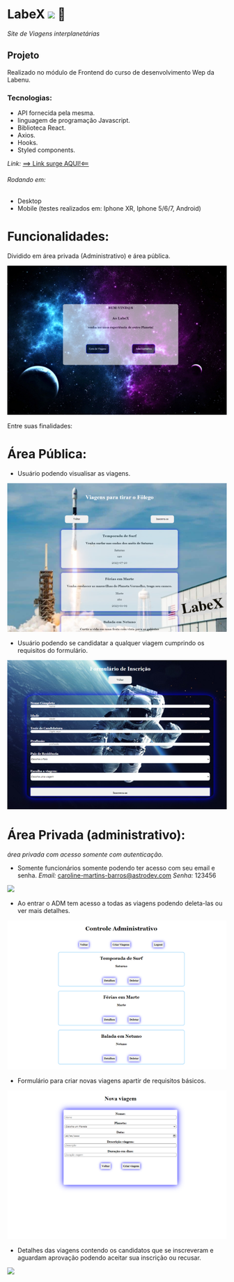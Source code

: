 # LabeX ![]("./src/Pages/imagens/favicon_io/favicon-32x32.png") 🚀

*Site de Viagens interplanetárias*

## Projeto
Realizado no módulo de Frontend do curso de desenvolvimento Wep da Labenu.

### Tecnologias:
- API fornecida pela mesma.
- linguagem de programação Javascript.
- Biblioteca React.
- Axios.
- Hooks.
- Styled components.

*Link:*
[==> Link surge AQUI!<==](https://tightfisted-space.surge.sh/)


###### Rodando em:
- Desktop 
- Mobile (testes realizados em: Iphone XR, Iphone 5/6/7, Android) 

# Funcionalidades:
Dividido em área privada (Administrativo) e área pública.

![](./labex/src/pages/imagens/Readme/HomePages.png)

Entre suas finalidades:

# Área Pública:

- Usuário podendo visualisar as viagens.

![](./labex/src/pages/imagens/Readme/ListTrips.png)

- Usuário podendo se candidatar a qualquer viagem cumprindo os requisitos do formulário.

![](./labex/src/pages/imagens/Readme/FormPages.png)

# Área Privada (administrativo):

 *área privada com acesso somente com autenticação.*

- Somente funcionários somente podendo ter acesso com seu email e senha.
*Email:*
caroline-martins-barros@astrodev.com
*Senha:*
123456

![](./src/Pages/imagens/Readme/LoginAdm.png)

- Ao entrar o ADM tem acesso a todas as viagens podendo deleta-las ou ver mais detalhes.

![](./labex/src/pages/imagens/Readme/ListAdms.png)

- Formulário para criar novas viagens apartir de requisitos básicos.

![](./labex/src/pages/imagens/Readme/CreateTrips.png)

- Detalhes das viagens contendo os candidatos que se inscreveram e aguardam aprovação podendo aceitar sua inscrição ou recusar.

![](./src/Pages/imagens/Readme/TripDetail.png)